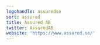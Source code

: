 ```yaml
---
logohandle: assuredse
sort: assured
title: Assured AB
twitter: AssuredAB
website: 'https://www.assured.se/'
---
```

